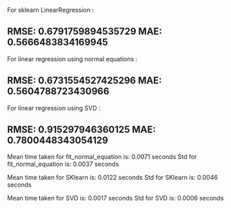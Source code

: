 For sklearn LinearRegression : 

RMSE:  0.6791759894535729
MAE:  0.5666483834169945
---------------------------
For linear regression using normal equations : 

RMSE:  0.6731554527425296
MAE:  0.5604788723430966
---------------------------
For linear regression using SVD : 

RMSE:  0.915297946360125
MAE:  0.7800448343054129
---------------------------
Mean time taken for fit_normal_equation is: 0.0071 seconds
Std for fit_normal_equation is: 0.0037 seconds

Mean time taken for SKlearn is: 0.0122 seconds
Std for SKlearn is: 0.0046 seconds

Mean time taken for SVD is: 0.0017 seconds
Std for SVD is: 0.0006 seconds